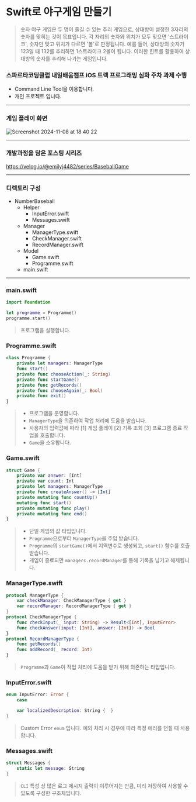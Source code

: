# Swift로 야구게임 만들기
> 숫자 야구 게임은 두 명이 즐길 수 있는 추리 게임으로, 상대방이 설정한 3자리의 숫자를 맞히는 것이 목표입니다. 각 자리의 숫자와 위치가 모두 맞으면 '스트라이크', 숫자만 맞고 위치가 다르면 '볼'로 판정됩니다. 예를 들어, 상대방의 숫자가 123일 때 132를 추리하면 1스트라이크 2볼이 됩니다. 이러한 힌트를 활용하여 상대방의 숫자를 추리해 나가는 게임입니다.
### 스파르타코딩클럽 내일배움캠프 iOS 트랙 프로그래밍 심화 주차 과제 수행
- Command Line Tool을 이용합니다.
- 개인 프로젝트 입니다.
***
### 게임 플레이 화면
![Screenshot 2024-11-08 at 18 40 22](https://github.com/user-attachments/assets/f55531b2-a365-4d63-aecd-c69e67190c2c)
***
### 개발과정을 담은 포스팅 시리즈
https://velog.io/@emilyj4482/series/BaseballGame
***
### 디렉토리 구성
- NumberBaseball
  - Helper
    - InputError.swift
    - Messages.swift
  - Manager
    - ManagerType.swift
    - CheckManager.swift
    - RecordManager.swift
  - Model
    - Game.swift
    - Programme.swift
  - main.swift
***
### main.swift
```swift
import Foundation

let programme = Programme()
programme.start()
```
> 프로그램을 실행합니다.
### Programme.swift
```swift
class Programme {
    private let managers: ManagerType
    func start()
    private func chooseAction(_: String)
    private func startGame()
    private func getRecords()
    private func chooseAgain(_: Bool)
    private func exit()
}
```
> - 프로그램을 운영합니다.
> - `ManagerType`을 의존하여 작업 처리에 도움을 받습니다.
> - 사용자의 입력값에 따라 [1] 게임 플레이 [2] 기록 조회 [3] 프로그램 종료 작업을 호출합니다.
> - `Game`을 소유합니다.
### Game.swift
```swift
struct Game {
    private var answer: [Int]
    private var count: Int
    private let managers: ManagerType
    private func createAnswer() -> [Int]
    private mutating func countUp()
    mutating func start()
    private mutating func play()
    private mutating func end()
}
```
> - 단일 게임의 값 타입입니다.
> - `Programme`으로부터 `ManagerType`을 주입 받습니다.
> - `Programme`의 `startGame()`에서 지역변수로 생성되고, `start()` 함수를 호출 받습니다.
> - 게임이 종료되면 `managers.recordManager`를 통해 기록을 남기고 해제됩니다.
### ManagerType.swift
```swift
protocol ManagerType {
    var checkManager: CheckManagerType { get }
    var recordManager: RecordManagerType { get }
}
protocol CheckManagerType {
    func checkInput(_ input: String) -> Result<[Int], InputError>
    func checkAnswer(input: [Int], answer: [Int]) -> Bool
}
protocol RecordManagerType {
    func getRecords()
    func addRecord(_ record: Int)
}
```
> `Programme`과 `Game`이 작업 처리에 도움을 받기 위해 의존하는 타입입니다.
### InputError.swift
```swift
enum InputError: Error {
    case

    var localizedDescription: String {  }
}
```
> Custom Error `enum` 입니다. 예외 처리 시 경우에 따라 특정 에러를 던질 때 사용합니다.
### Messages.swift
```swift
struct Messages {
    static let message: String
}
```
> `CLI` 특성 상 많은 로그 메시지 출력이 이루어지는 만큼, 미리 저장하여 사용할 수 있도록 구성한 구조체입니다.
